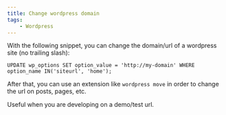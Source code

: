 ```yaml
---
title: Change wordpress domain
tags:
    - Wordpress
---
```


With the following snippet, you can change the domain/url of a wordpress site (no trailing slash):

	UPDATE wp_options SET option_value = 'http://my-domain' WHERE option_name IN('siteurl', 'home');

After that, you can use an extension like `wordpress move` in order to change the url on 
posts, pages, etc.

Useful when you are developing on a demo/test url.